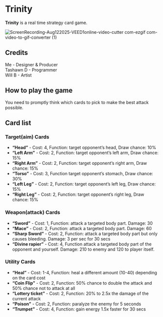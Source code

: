 # Trinity
**Trinity** is a real time strategy card game.

![ScreenRecording-Aug122025-VEED1online-video-cutter com-ezgif com-video-to-gif-converter (1)](https://github.com/user-attachments/assets/af478600-6520-407b-bf85-4669332a411b)


## Credits

Me - Designer & Producer  
Tashawn D - Programmer  
Will B - Artist

## How to play the game

You need to promptly think which cards to pick to make the best attack possible.

## Card list

### Target(aim) Cards

- **“Head”** - Cost: 4, Function: target opponent’s head, Draw chance: 10% 
- **“Left Arm”** - Cost: 2, Function: target opponent’s left arm, Draw chance: 15%
- **“Right Arm”** - Cost: 2, Function: target opponent’s right arm, Draw chance: 15%
- **“Torso”** - Cost: 3, Function target opponent’s stomach, Draw chance: 30%
- **“Left Leg”** - Cost: 2, Function: target opponent’s left leg, Draw chance: 15%
- **“Right Leg”** - Cost: 2, Function: target opponent’s right leg, Draw chance: 15%

### Weapon(attack) Cards

- **“Sword”** - Cost: 1, Function: attack a targeted body part. Damage: 30
- **“Mace”** - Cost: 2, Function: attack a targeted body part. Damage: 60
- **“Sharp Sword”** - Cost: 2, Function: attack a targeted body part but only causes bleeding. Damage: 3 per sec for 30 secs
- **“Divine rapier”** - Cost: 4, Function attack a targeted body part of the opponent and yourself. Damage: 210 to enemy and 120 to player itself.

### Utility Cards

- **“Heal”** - Cost: 1-4, Function: heal a different amount (10-40) depending on the card cost
- **“Coin Flip”** - Cost: 2, Function: 50% chance to double the attack and 50% chance not to attack at all
- **“Lottery ticket”** - Cost: 2, Function: 20% to 2.5x the damage of the current attack
- **“Poison”** - Cost: 2, Function: paralyze the enemy for 5 seconds
- **“Trumpet”** - Cost: 4, Function: gain energy 1.5x faster for 30 secs
